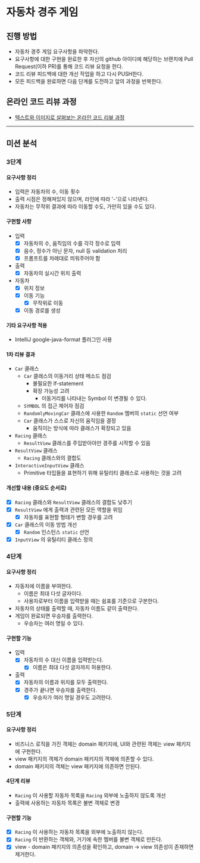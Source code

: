 # 자동차 경주 게임

## 진행 방법

* 자동차 경주 게임 요구사항을 파악한다.
* 요구사항에 대한 구현을 완료한 후 자신의 github 아이디에 해당하는 브랜치에 Pull Request(이하 PR)를 통해 코드 리뷰 요청을 한다.
* 코드 리뷰 피드백에 대한 개선 작업을 하고 다시 PUSH한다.
* 모든 피드백을 완료하면 다음 단계를 도전하고 앞의 과정을 반복한다.

## 온라인 코드 리뷰 과정

* [텍스트와 이미지로 살펴보는 온라인 코드 리뷰 과정](https://github.com/next-step/nextstep-docs/tree/master/codereview)

---

## 미션 분석

### 3단계

#### 요구사항 정리

- 입력은 자동차의 수, 이동 횟수
- 출력 시점은 정해져있지 않으며, 라인에 따라 '-'으로 나타낸다.
- 자동차는 무작위 결과에 따라 이동할 수도, 가만히 있을 수도 있다.

#### 구현할 사항

- 입력
    - [x] 자동차의 수, 움직임의 수를 각각 정수로 입력
    - [x] 음수, 정수가 아닌 문자, null 등 validation 처리
    - [x] 프롬프트를 차례대로 띄워주어야 함
- 출력
    - [x] 자동차의 실시간 위치 출력
- 자동차
    - [x] 위치 정보
    - [x] 이동 기능
        - [x] 무작위로 이동
    - [x] 이동 경로를 생성

#### 기타 요구사항 적용

- IntelliJ google-java-format 플러그인 사용

#### 1차 리뷰 결과

- `Car` 클래스
    - `Car` 클래스의 이동거리 상태 메소드 점검
        - 불필요한 If-statement
        - 확장 가능성 고려
            - 이동거리를 나타내는 Symbol 이 변경될 수 있다.
    - `SYMBOL` 의 접근 제어자 점검
    - `RandomlyMovingCar` 클래스에 사용한 `Random` 멤버의 `static` 선언 여부
    - `Car` 클래스가 스스로 자신의 움직임을 결정
        - 움직이는 방식에 따라 클래스가 확장되고 있음
- `Racing` 클래스
    - `ResultView` 클래스를 주입받아야만 경주를 시작할 수 있음
- `ResultView` 클래스
    - `Racing` 클래스와의 결합도
- `InteractiveInputView` 클래스
    - Primitive 타입들을 표현하기 위해 유틸리티 클래스로 사용하는 것을 고려

#### 개선할 내용 (중요도 순서로)

- [x] `Racing` 클래스와 `ResultView` 클래스의 결합도 낮추기
- [x] `ResultView` 에게 출력과 관련된 모든 역할을 위임
    - [x] 자동차를 표현할 형태가 변할 경우를 고려
- [x] `Car` 클래스의 이동 방법 개선
    - [x] `Random` 인스턴스 `static` 선언
- [x] `InputView` 의 유틸리티 클래스 정의

### 4단계

#### 요구사항 정리

- 자동차에 이름을 부여한다.
  - 이름은 최대 다섯 글자이다.
  - 사용자로부터 이름을 입력받을 때는 쉼표를 기준으로 구분한다.
- 자동차의 상태를 출력할 때, 자동차 이름도 같이 출력한다.
- 게임이 완료되면 우승자를 출력한다.
  - 우승자는 여러 명일 수 있다.

#### 구현할 기능

- 입력
  - [x] 자동차의 수 대신 이름을 입력받는다.
    - [x] 이름은 최대 다섯 글자까지 허용한다.
- 출력
  - [x] 자동차의 이름과 위치를 모두 출력한다.
  - [x] 경주가 끝나면 우승자를 출력한다.
    - [x] 우승자가 여러 명일 경우도 고려한다.

### 5단계

#### 요구사항 정리

- 비즈니스 로직을 가진 객체는 domain 패키지에, UI와 관련된 객체는 view 패키지에 구현한다.
- view 패키지의 객체가 domain 패키지의 객체에 의존할 수 있다.
- domain 패키지의 객체는 view 패키지에 의존하면 안된다.

#### 4단계 리뷰

- `Racing` 이 사용할 자동차 목록을 `Racing` 외부에 노출하지 않도록 개선
- 출력에 사용하는 자동차 목록은 불변 객체로 변경

#### 구현할 기능

- [x] `Racing` 이 사용하는 자동차 목록을 외부에 노출하지 않는다.
- [x] `Racing` 이 반환하는 객체와, 거기에 속한 멤버를 불변 객체로 만든다.
- [x] view - domain 패키지의 의존성을 확인하고, domain -> view 의존성이 존재하면 제거한다.
